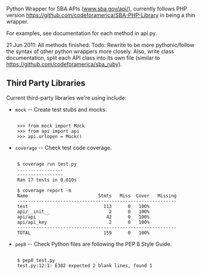 Python Wrapper for SBA APIs (www.sba.gov/api/), currently follows PHP version 
https://github.com/codeforamerica/SBA-PHP-Library in being a thin wrapper.

For examples, see documentation for each method in api.py.

21 Jun 2011: All methods finished. Todo: Rewrite to be more 
pythonic/follow the syntax of other python wrappers more closely. Also, write 
class documentation, split each API class into its own file (similar to 
https://github.com/codeforamerica/sba_ruby).

Third Party Libraries
---------------------

Current third-party libraries we're using include:

* `mock` -- Create test stubs and mocks.
<pre><code>
    >>> from mock import Mock
    >>> from api import api
    >>> api.urlopen = Mock()
</code></pre>

* `coverage` -- Check test code coverage.
<pre><code>
    $ coverage run test.py
    .................
    -----------------
    Ran 17 tests in 0.010s

    $ coverage report -m
    Name                          Stmts   Miss  Cover   Missing
    -----------------------------------------------------------
    test                            113      0   100%   
    api/__init__                      2      0   100%   
    api/api                          42      0   100%   
    api/api_key                       2      0   100%   
    -----------------------------------------------------------
    TOTAL                           159      0   100%   
</code></pre>

* `pep8` -- Check Python files are following the PEP 8 Style Guide.
<pre><code>
    $ pep8 test.py
    test.py:12:1: E302 expected 2 blank lines, found 1
</code></pre>

